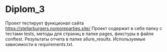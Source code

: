 # Diplom_3
Проект тестирует функционал сайта https://stellarburgers.nomoreparties.site/ 
Проект содержит в себе папку с тестами tests, методы для страниц в папке pages, фикстуры в файле conftest.
Результаты отчета в папке allure_results.
Используемые зависимости в requirements.txt.
